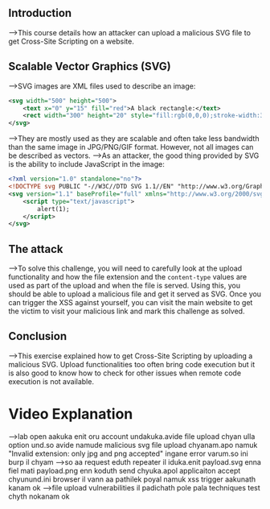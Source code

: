 ## Introduction
-->This course details how an attacker can upload a malicious SVG file to get Cross-Site Scripting on a website.

## Scalable Vector Graphics (SVG)
-->SVG images are XML files used to describe an image:
```xml
<svg width="500" height="500">
	<text x="0" y="15" fill="red">A black rectangle:</text>
	<rect width="300" height="20" style="fill:rgb(0,0,0);stroke-width:3;stroke:rgb(0,0,0)" x="100" y="0" />
</svg>
```
-->They are mostly used as they are scalable and often take less bandwidth than the same image in JPG/PNG/GIF format. However, not all images can be described as vectors.
-->As an attacker, the good thing provided by SVG is the ability to include JavaScript in the image:
```xml
<?xml version="1.0" standalone="no"?>
<!DOCTYPE svg PUBLIC "-//W3C//DTD SVG 1.1//EN" "http://www.w3.org/Graphics/SVG/1.1/DTD/svg11.dtd">
<svg version="1.1" baseProfile="full" xmlns="http://www.w3.org/2000/svg">
	<script type="text/javascript">
		alert(1);
	</script>
</svg>
```

## The attack
-->To solve this challenge, you will need to carefully look at the upload functionality and how the file extension and the `content-type` values are used as part of the upload and when the file is served. Using this, you should be able to upload a malicious file and get it served as SVG. Once you can trigger the XSS against yourself, you can visit the main website to get the victim to visit your malicious link and mark this challenge as solved.

## Conclusion
-->This exercise explained how to get Cross-Site Scripting by uploading a malicious SVG. Upload functionalities too often bring code execution but it is also good to know how to check for other issues when remote code execution is not available.

# Video Explanation
-->lab open aakuka enit oru account undakuka.avide file upload chyan ulla option und.so avide namude malicious svg file upload chyanam.apo namuk "Invalid extension: only jpg and png accepted"  ingane error varum.so ini burp il chyam
-->so aa request eduth repeater il iduka.enit payload.svg enna fiel mati payload.png enn koduth send chyuka.apol applicaiton accept chyunund.ini browser il vann aa pathilek poyal namuk xss trigger aakunath kanam ok
-->file upload vulnerabilities il padichath pole pala techniques test chyth nokanam ok